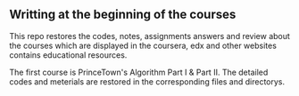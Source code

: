 ## Writting at the beginning of the courses

This repo restores the codes, notes, assignments answers and review about the courses which are displayed in the coursera, edx and other websites contains educational resources.

The first course is PrinceTown's Algorithm Part I & Part II. The detailed codes and meterials are restored in the corresponding files and directorys.